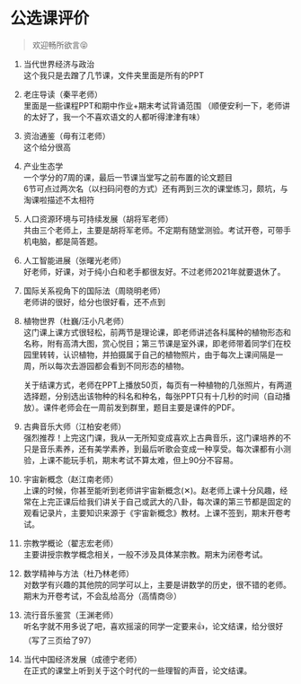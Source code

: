 # 公选课评价

> 欢迎畅所欲言😝

1. 当代世界经济与政治\
    这个我只是去蹭了几节课，文件夹里面是所有的PPT
    
2. 老庄导读（秦平老师）\
    里面是一些课程PPT和期中作业+期末考试背诵范围
    （顺便安利一下，老师讲的太好了，我一个不喜欢语文的人都听得津津有味）
    
3. 资治通鉴（毋有江老师）\
   这个给分很高
   
4. 产业生态学 \
    一个学分的7周的课，最后一节课当堂写之前布置的论文题目 \
    6节可点过两次名（以扫码问卷的方式）还有两到三次的课堂练习，颇坑，与淘课啦描述不太相符
    
5. 人口资源环境与可持续发展（胡将军老师） \
   共由三个老师上，主要是胡将军老师。不定期有随堂测验。考试开卷，可带手机电脑，都是简答题。
   
6. 人工智能进展（张曙光老师）\
   好老师，好课，对于纯小白和老手都很友好。不过老师2021年就要退休了。
   
7. 国际关系视角下的国际法（周晓明老师）\
   老师讲的很好，给分也很好看，还不点到

8. 植物世界（杜巍/汪小凡老师） \
   这门课上课方式很轻松，前两节是理论课，即老师讲述各科属种的植物形态和名称，附有高清大图，赏心悦目；第三节课是室外课，即老师带着同学们在校园里转转，认识植物，并拍摄属于自己的植物照片，由于每次上课间隔是一周，所以每次去游园都会看到不同形态的植物。

   关于结课方式，老师在PPT上播放50页，每页有一种植物的几张照片，有两道选择题，分别选出该物种的科名和种名，每张PPT只有十几秒的时间（自动播放）。课件老师会在一周前发到群里，题目主要是课件的PDF。

9. 古典音乐大师（江柏安老师） \
   强烈推荐！上完这门课，我从一无所知变成喜欢上古典音乐，这门课培养的不只是音乐素养，还有美学素养，到最后听歌会变成一种享受。每次课都有小测验，上课不能玩手机，期末考试不算太难，但上90分不容易。

10. 宇宙新概念（赵江南老师） \
      上课的时候，你甚至能听到老师讲宇宙新概念(✕)。赵老师上课十分风趣，经常在上完正课后给我们讲关于自己或武大的八卦，每次课的第三节都是固定的观看记录片，主要知识来源于《宇宙新概念》教材。上课不签到，期末开卷考试。
   
11. 宗教学概论（翟志宏老师）\
      主要讲授宗教学概念相关，一般不涉及具体某宗教。期末为闭卷考试。
      
12. 数学精神与方法（杜乃林老师）\
      对数学有兴趣的其他院的同学可以上，主要是讲数学的历史，很不错的老师。期末为开卷考试，不会乱给高分（高情商😢）
      
13. 流行音乐鉴赏（王渊老师）\
      听名字就不用多说了吧，喜欢摇滚的同学一定要来👍，论文结课，给分很好（写了三页给了97）
     
14. 当代中国经济发展（成德宁老师）\
      在正式的课堂上听到关于这个时代的一些理智的声音，论文结课。
